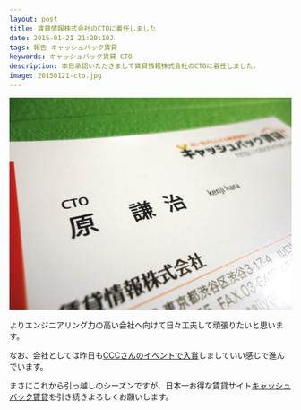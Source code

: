 ```yaml
---
layout: post
title: 賃貸情報株式会社のCTOに着任しました
date: 2015-01-21 21:20:10J
tags: 報告 キャッシュバック賃貸
keywords: キャッシュバック賃貸 CTO
description: 本日承認いただきまして賃貸情報株式会社のCTOに着任しました。
image: 20150121-cto.jpg
---
```


![賃貸情報株式会社のCTO](/img/600/20150121-cto.jpg)

よりエンジニアリング力の高い会社へ向けて日々工夫して頑張りたいと思います。

なお、会社としては昨日も[CCCさんのイベントで入賞](http://weekly.ascii.jp/elem/000/000/295/295182/)しましていい感じで進んでいます。

まさにこれから引っ越しのシーズンですが、日本一お得な賃貸サイト[キャッシュバック賃貸](http://cbchintai.com/)を引き続きよろしくお願いします。
